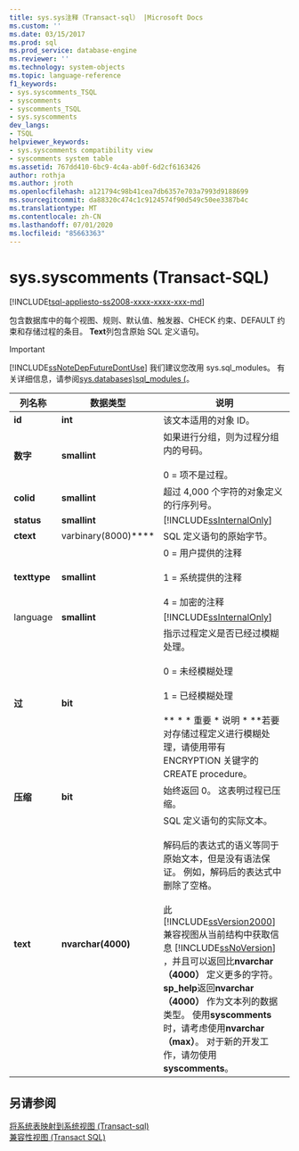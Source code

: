 ```yaml
---
title: sys.sys注释（Transact-sql） |Microsoft Docs
ms.custom: ''
ms.date: 03/15/2017
ms.prod: sql
ms.prod_service: database-engine
ms.reviewer: ''
ms.technology: system-objects
ms.topic: language-reference
f1_keywords:
- sys.syscomments_TSQL
- syscomments
- syscomments_TSQL
- sys.syscomments
dev_langs:
- TSQL
helpviewer_keywords:
- sys.syscomments compatibility view
- syscomments system table
ms.assetid: 767dd410-6bc9-4c4a-ab0f-6d2cf6163426
author: rothja
ms.author: jroth
ms.openlocfilehash: a121794c98b41cea7db6357e703a7993d9188699
ms.sourcegitcommit: da88320c474c1c9124574f90d549c50ee3387b4c
ms.translationtype: MT
ms.contentlocale: zh-CN
ms.lasthandoff: 07/01/2020
ms.locfileid: "85663363"
---
```

# <a name="syssyscomments-transact-sql"></a>sys.syscomments (Transact-SQL)
[!INCLUDE[tsql-appliesto-ss2008-xxxx-xxxx-xxx-md](../../includes/applies-to-version/sqlserver.md)]

  包含数据库中的每个视图、规则、默认值、触发器、CHECK 约束、DEFAULT 约束和存储过程的条目。 **Text**列包含原始 SQL 定义语句。  
  
> [!IMPORTANT]  
>  [!INCLUDE[ssNoteDepFutureDontUse](../../includes/ssnotedepfuturedontuse-md.md)] 我们建议您改用 sys.sql_modules。 有关详细信息，请参阅[sys.databases&#41;sql_modules &#40;](../../relational-databases/system-catalog-views/sys-sql-modules-transact-sql.md)。  
  
|列名称|数据类型|说明|  
|-----------------|---------------|-----------------|  
|**id**|**int**|该文本适用的对象 ID。|  
|**数字**|**smallint**|如果进行分组，则为过程分组内的号码。<br /><br /> 0 = 项不是过程。|  
|**colid**|**smallint**|超过 4,000 个字符的对象定义的行序列号。|  
|**status**|**smallint**|[!INCLUDE[ssInternalOnly](../../includes/ssinternalonly-md.md)]|  
|**ctext**|varbinary(8000)****|SQL 定义语句的原始字节。|  
|**texttype**|**smallint**|0 = 用户提供的注释<br /><br /> 1 = 系统提供的注释<br /><br /> 4 = 加密的注释|  
|language|**smallint**|[!INCLUDE[ssInternalOnly](../../includes/ssinternalonly-md.md)]|  
|**过**|**bit**|指示过程定义是否已经过模糊处理。<br /><br /> 0 = 未经模糊处理<br /><br /> 1 = 已经模糊处理<br /><br /> ** \* \* 重要 \* 说明 \* **若要对存储过程定义进行模糊处理，请使用带有 ENCRYPTION 关键字的 CREATE procedure。|  
|**压缩**|**bit**|始终返回 0。 这表明过程已压缩。|  
|**text**|**nvarchar(4000)**|SQL 定义语句的实际文本。<br /><br /> 解码后的表达式的语义等同于原始文本，但是没有语法保证。 例如，解码后的表达式中删除了空格。<br /><br /> 此 [!INCLUDE[ssVersion2000](../../includes/ssversion2000-md.md)] 兼容视图从当前结构中获取信息 [!INCLUDE[ssNoVersion](../../includes/ssnoversion-md.md)] ，并且可以返回比**nvarchar （4000）** 定义更多的字符。 **sp_help**返回**nvarchar （4000）** 作为文本列的数据类型。 使用**syscomments**时，请考虑使用**nvarchar （max）**。 对于新的开发工作，请勿使用**syscomments**。|  
  
## <a name="see-also"></a>另请参阅  
 [将系统表映射到系统视图 &#40;Transact-sql&#41;](../../relational-databases/system-tables/mapping-system-tables-to-system-views-transact-sql.md)   
 [兼容性视图 (Transact SQL)](~/relational-databases/system-compatibility-views/system-compatibility-views-transact-sql.md)  
  
  
